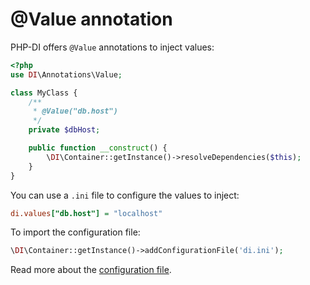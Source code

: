 # @Value annotation

PHP-DI offers `@Value` annotations to inject values:

```php
<?php
use DI\Annotations\Value;

class MyClass {
    /**
     * @Value("db.host")
     */
    private $dbHost;

    public function __construct() {
        \DI\Container::getInstance()->resolveDependencies($this);
    }
}
```

You can use a `.ini` file to configure the values to inject:

```ini
di.values["db.host"] = "localhost"
```

To import the configuration file:

```php
\DI\Container::getInstance()->addConfigurationFile('di.ini');
```

Read more about the [configuration file](doc/configuration-file).